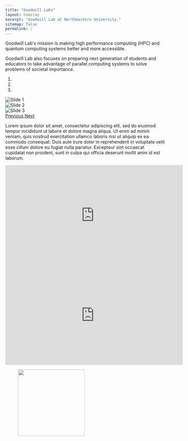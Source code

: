```yaml
---
title: "Goodwill Labs"
layout: homelay
excerpt: "Goodwill Lab at Northeastern University."
sitemap: false
permalink: /
---
```



Goodwill Lab's mission is making high performance computing (HPC) and quantum computing systems better and more accessible.

Goodwill Lab also focuses on preparing next generation of students and educators to take advantage of parallel computing systems to solve problems of societal importance.

<div markdown="0" id="carousel" class="carousel slide" data-ride="carousel" data-interval="4000" data-pause="hover" >
  <!-- Menu -->
  <ol class="carousel-indicators">
      <li data-target="#carousel" data-slide-to="0" class="active"></li>
      <li data-target="#carousel" data-slide-to="1"></li>
      <li data-target="#carousel" data-slide-to="2"></li>
  </ol>

  <!-- Menu Items -->
  <div class="carousel-inner" markdown="0">
      <div class="item">
          <img src="{{ site.url }}{{ site.baseurl }}/images/neu_campus_cropped.jpg" alt="Slide 1" />
      </div>
      <div class="item active">
          <img src="{{ site.url }}{{ site.baseurl }}/images/datacenter.jpg" alt="Slide 2" />
      </div>
      <div class="item">
          <img src="{{ site.url }}{{ site.baseurl }}/images/quantum_computer.jpg" alt="Slide 3" />
      </div>
  </div>

  <!-- Carousel Controls -->
  <a class="left carousel-control" href="#carousel" role="button" data-slide="prev">
    <span class="glyphicon glyphicon-chevron-left" aria-hidden="true"></span>
    <span class="sr-only">Previous</span>
  </a>
  <a class="right carousel-control" href="#carousel" role="button" data-slide="next">
    <span class="glyphicon glyphicon-chevron-right" aria-hidden="true"></span>
    <span class="sr-only">Next</span>
  </a>
</div>

Lorem ipsum dolor sit amet, consectetur adipiscing elit, sed do eiusmod tempor incididunt ut labore et dolore magna aliqua. Ut enim ad minim veniam, quis nostrud exercitation ullamco laboris nisi ut aliquip ex ea commodo consequat. Duis aute irure dolor in reprehenderit in voluptate velit esse cillum dolore eu fugiat nulla pariatur. Excepteur sint occaecat cupidatat non proident, sunt in culpa qui officia deserunt mollit anim id est laborum.

<div class="video-container">
  <!-- <iframe width="560" height="315" src="https://www.youtube.com/embed/PuCx50FdSic" frameborder="0" allowfullscreen></iframe> -->
  <iframe width="560" height="315" src="https://www.youtube.com/embed/qx2dRIQXnbs" frameborder="0" allowfullscreen></iframe>
  <iframe width="560" height="315" src="https://www.youtube.com/embed/RSQg_URCHKI" frameborder="0" allowfullscreen></iframe>
</div>

<figure class="fourth">
  <img src="{{ site.url }}{{ site.baseurl }}/images/sponsorpic/Logo_NEU.jpg" style="width: 210px">
</figure>
